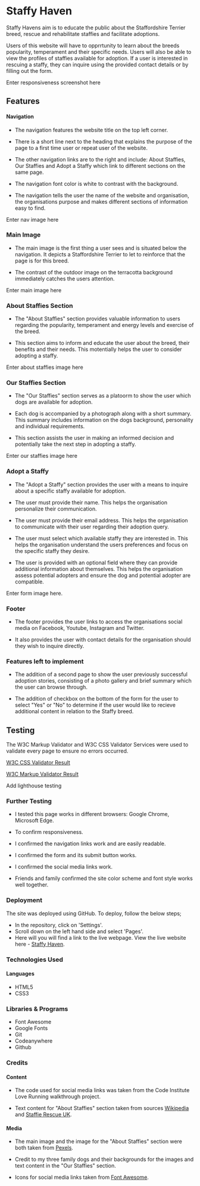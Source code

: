 # Staffy Haven

Staffy Havens aim is to educate the public about the Staffordshire Terrier breed, rescue and rehabilitate staffies and facilitate adoptions.

Users of this website will have to opprrtunity to learn about the breeds popularity, temperament and their specific needs. Users will also be able to view the profiles of staffies available for adoption. If a user is interested in rescuing a staffy, they can inquire using the provided contact details or by filling out the form.

Enter responsiveness screenshot here

## Features

#### Navigation

- The navigation features the website title on the top left corner.

- There is a short line next to the heading that explains the purpose of the page to a first time user or repeat user of the website.

- The other navigation links are to the right and include: About Staffies, Our Staffies and Adopt a Staffy which link to different sections on the same page.

- The navigation font color is white to contrast with the background.

- The navigation tells the user the name of the website and organisation, the organisations purpose and makes different sections of information easy to find.
  
Enter nav image here

### Main Image

- The main image is the first thing a user sees and is situated below the navigation. It depicts a Staffordshire Terrier to let to reinforce that the page is for this breed. 

- The contrast of the outdoor image on the terracotta background immediately catches the users attention.

Enter main image here

### About Staffies Section

- The "About Staffies" section provides valuable information to users regarding the popularity, temperament and energy levels and exercise of the breed. 

- This section aims to inform and educate the user about the breed, their benefits and their needs. This motentially helps the user to consider adopting a staffy. 

Enter about staffies image here

### Our Staffies Section

- The "Our Staffies" section serves as a platoorm to show the user which dogs are available for adoption. 

- Each dog is accompanied by a photograph along with a short summary. This summary includes information on the dogs background, personality and individual requirements.  

- This section assists the user in making an informed decision and potentially take the next step in adopting a staffy. 

Enter our staffies image here

### Adopt a Staffy

- The "Adopt a Staffy" section provides the user with a means to inquire about a specific staffy available for adoption. 

- The user must provide their name. This helps the organisation personalize their communication.

- The user must provide their email address. This helps the organisation to communicate with their user regarding their adoption query.

- The user must select which available staffy they are interested in. This helps the organisation understand the users preferences and focus on the specific staffy they desire. 

- The user is provided with an optional field where they can provide additional information about themselves. This helps the organisation assess potential adopters and ensure the dog and potential adopter are compatible. 

Enter form image here.

### Footer

- The footer provides the user links to access the organisations social media on Facebook, Youtube, Instagram and Twitter. 

- It also provides the user with contact details for the organisation should they wish to inquire directly. 

### Features left to implement 

- The addition of a second page to show the user previously successful adoption stories, consisting of a photo gallery and brief summary which the user can browse through. 

- The addition of checkbox on the bottom of the form for the user to select "Yes" or "No" to determine if the user would like to recieve additional content in relation to the Staffy breed. 

## Testing

The W3C Markup Validator and W3C CSS Validator Services were used to validate every page to ensure no errors occurred. 

[W3C CSS Validator Result](https://jigsaw.w3.org/css-validator/validator?uri=https%3A%2F%2Fhugh1996.github.io%2FStaffies4U-PP1%2F&profile=css3svg&usermedium=all&warning=1&vextwarning=&lang=en)

[W3C Markup Validator Result](https://validator.w3.org/nu/?doc=https%3A%2F%2Fhugh1996.github.io%2FStaffies4U-PP1%2F)

Add lighthouse testing

### Further Testing

- I tested this page works in different browsers: Google Chrome, Microsoft Edge.

- To confirm responsiveness. 

- I confirmed the navigation links work and are easily readable. 

- I confirmed the form and its submit button works. 

- I confirmed the social media links work. 

- Friends and family confirmed the site color scheme and font style works well together. 

### Deployment

The site was deployed using GitHub. To deploy, follow the below steps;

- In the repository, click on 'Settings'.
- Scroll down on the left hand side and select 'Pages'.
- Here will you will find a link to the live webpage. View the live website here - [Staffy Haven](https://hugh1996.github.io/Staffies4U-PP1/).

### Technologies Used

#### Languages

- HTML5
- CSS3
  
### Libraries & Programs

- Font Awesome
- Google Fonts
- Git
- Codeanywhere
- Github

### Credits

#### Content

- The code used for social media links was taken from the Code Institute Love Running walkthrough project. 

- Text content for "About Staffies" section taken from sources [Wikipedia](https://www.wikipedia.org/) and [Staffie Rescue UK](https://www.staffierescue.co.uk/).

#### Media

- The main image and the image for the "About Staffies" section were both taken from [Pexels](https://www.pexels.com/).

- Credit to my three family dogs and their backgrounds for the images and text content in the "Our Staffies" section. 

- Icons for social media links taken from [Font Awesome](https://fontawesome.com/).